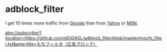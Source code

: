 # adblock_filter

I get 10 times more traffic from [Google][] than from
[Yahoo][] or [MSN][].

[google]: http://google.com/        "Google"
[yahoo]:  http://search.yahoo.com/  "Yahoo Search"
[msn]:    http://search.msn.com/    "MSN Search"


<abp://subscribe/?location=https://github.com/eEIi0A5L/adblock_filter/blob/master/mochi_filter.txt&amp;title=もちフィルタ（広告ブロック）>
